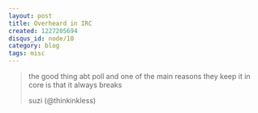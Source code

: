 ```yaml
---
layout: post
title: Overheard in IRC
created: 1227205694
disqus_id: node/10
category: blog
tags: misc
---
```

<blockquote>
  <p>
    the good thing abt poll and one of the main reasons they keep it in core is that it always breaks
  </p>
  <p>
    suzi (@thinkinkless)
  </p>
</blockquote>
